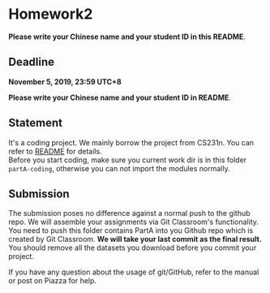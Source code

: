 # Homework2


**Please write your Chinese name and your student ID in this README**.

## Deadline
**November 5, 2019, 23:59 UTC+8**

 **Please write your Chinese name and your student ID in README**.



## Statement 
It's a coding project. We mainly borrow the project from CS231n. You can refer to [README](partA-coding/README.md) for details.   
Before you start coding, make sure you current work dir is in this folder `partA-coding`, otherwise you can not import the modules normally.



## Submission

The submission poses no difference against a normal push to the github repo. We will assemble your assignments via Git Classroom's functionality. 
You need to push this folder contains PartA into you Github repo which is created by Git Classroom. **We will take your last commit as the final result.**
You should remove all the datasets you download before you commit your project.

If you have any question about the usage of git/GitHub, refer to the manual or post on Piazza for help.



